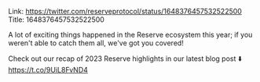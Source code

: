 Link:  https://twitter.com/reserveprotocol/status/1648376457532522500
Title: 1648376457532522500

A lot of exciting things happened in the Reserve ecosystem this year; if you weren't able to catch them all, we've got you covered!

Check out our recap of 2023 Reserve highlights in our latest blog post ⬇️
https://t.co/9UiL8FvND4